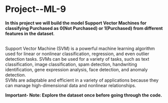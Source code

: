 # Project--ML-9

<table>

**In this project we will build the model Support Vector Machines for classifying Purchased as 0(Not Purchased) or 1(Purchased) from different features in the dataset**.<br></br>  

Support Vector Machine (SVM) is a powerful machine learning algorithm used for linear or nonlinear classification, regression, and even outlier detection tasks. 
SVMs can be used for a variety of tasks, such as text classification, image classification, spam detection, handwriting identification, gene expression analysis, face detection, and anomaly detection.<br>
SVMs are adaptable and efficient in a variety of applications because they can manage high-dimensional data and nonlinear relationships.

**Important- Note: Explore the dataset once before going through the code.**

</table>
